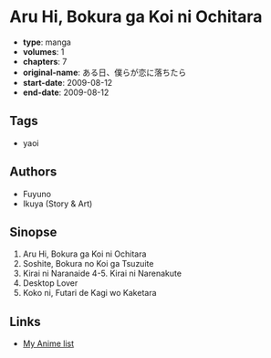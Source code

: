 # Aru Hi, Bokura ga Koi ni Ochitara

-   **type**: manga
-   **volumes**: 1
-   **chapters**: 7
-   **original-name**: ある日、僕らが恋に落ちたら
-   **start-date**: 2009-08-12
-   **end-date**: 2009-08-12

## Tags

-   yaoi

## Authors

-   Fuyuno
-   Ikuya (Story & Art)

## Sinopse

1. Aru Hi, Bokura ga Koi ni Ochitara
2. Soshite, Bokura no Koi ga Tsuzuite
3. Kirai ni Naranaide
   4-5. Kirai ni Narenakute
4. Desktop Lover
5. Koko ni, Futari de Kagi wo Kaketara

## Links

-   [My Anime list](https://myanimelist.net/manga/117730/Aru_Hi_Bokura_ga_Koi_ni_Ochitara)
